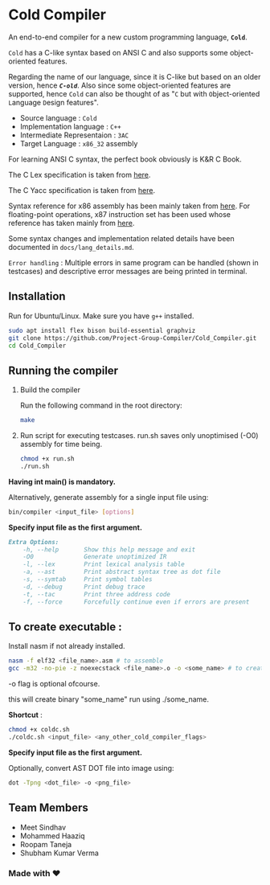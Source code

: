 # Cold Compiler

An end-to-end compiler for a new custom programming language, **`Cold`**.

`Cold` has a C-like syntax based on ANSI C and also supports some object-oriented features.

Regarding the name of our language, since it is C-like but based on an older version, hence ***`C-old`***. Also since some object-oriented features are supported, hence `Cold` can also be thought of as "`C` but with `O`bject-oriented `L`anguage `D`esign features".

- Source language : `Cold`
- Implementation language : `C++`
- Intermediate Representaion : `3AC`
- Target Language : `x86_32` assembly

For learning ANSI C syntax, the perfect book obviously is K&R C Book.

The C Lex specification is taken from [here](https://www.lysator.liu.se/c/ANSI-C-grammar-l.html).

The C Yacc specification is taken from [here](https://www.lysator.liu.se/c/ANSI-C-grammar-y.html).

Syntax reference for x86 assembly has been mainly taken from [here](https://www.cs.virginia.edu/~evans/cs216/guides/x86.html). For floating-point operations, x87 instruction set has been used whose reference has taken mainly from [here](https://people.hsc.edu/faculty-staff/robbk/Coms480/Lectures/Spring%202009/Lecture%2018%20-%20The%20x87%20FPU.pdf).

<!-- All basic features required have been supported (*including structs, library functions and static*). -->

<!-- **List of advanced features supported apart from basic features** : -->

<!-- - recursive function call
- classes and objects
- inheritance
- function call with variable arguments
- dynamic memory allocation
- command line input
- public, private and protected keywords
- typedef
- enum, union
- file manipulation
- until loop
- multi-level pointers
- multi-dimensional arrays -->

<!-- **Extra advanced features** : -->

<!-- - function overloading 
- const type qualifier
- multi-level inheritance
- modified operator precedence (more details in `docs/operator_precedence.md`.)
- *machine-independent optimizations* implemented (at this point) :
  1. constant folding -->
<!--  2. dead code elimination -->

Some syntax changes and implementation related details have been documented in `docs/lang_details.md`.

`Error handling` : Multiple errors in same program can be handled (shown in testcases) and descriptive error messages are being printed in terminal.

## Installation

Run for Ubuntu/Linux. Make sure you have `g++` installed.

```bash
sudo apt install flex bison build-essential graphviz
git clone https://github.com/Project-Group-Compiler/Cold_Compiler.git
cd Cold_Compiler
```

## Running the compiler

1. Build the compiler
   
    Run the following command in the root directory:

    ```bash
    make
    ```

2. Run script for executing testcases. run.sh saves only unoptimised (-O0) assembly for time being.

    ```bash
    chmod +x run.sh
    ./run.sh
    ```

**Having int main() is mandatory.**

Alternatively, generate assembly for a single input file using:

```bash
bin/compiler <input_file> [options]
```

**Specify input file as the first argument.**

```markdown
Extra Options:
    -h, --help       Show this help message and exit
    -O0              Generate unoptimized IR
    -l, --lex        Print lexical analysis table
    -a, --ast        Print abstract syntax tree as dot file
    -s, --symtab     Print symbol tables
    -d, --debug      Print debug trace
    -t, --tac        Print three address code
    -f, --force      Forcefully continue even if errors are present
```

## To create executable : 

Install nasm if not already installed.

```bash
nasm -f elf32 <file_name>.asm # to assemble
gcc -m32 -no-pie -z noexecstack <file_name>.o -o <some_name> # to create object file
```

-o flag is optional ofcourse.

this will create binary "some_name"
run using ./some_name.


**Shortcut** : 

```bash
chmod +x coldc.sh
./coldc.sh <input_file> <any_other_cold_compiler_flags>
```

**Specify input file as the first argument.**

Optionally, convert AST DOT file into image using:

```bash
dot -Tpng <dot_file> -o <png_file> 
```
   
## Team Members

- Meet Sindhav
- Mohammed Haaziq
- Roopam Taneja
- Shubham Kumar Verma

### Made with ❤️
